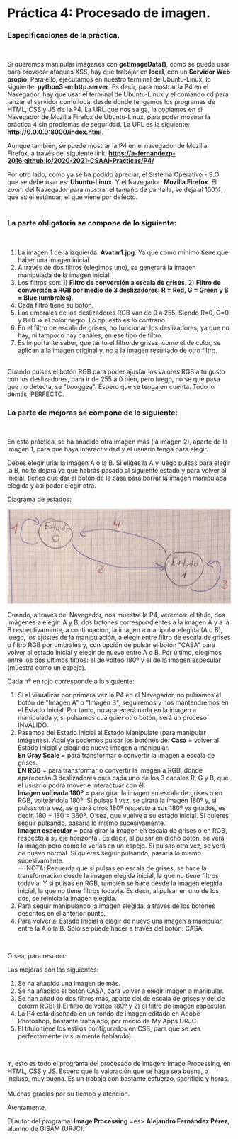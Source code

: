  # Práctica 4: Procesado de imagen.

### **Especificaciones de la práctica.**
<br>

Si queremos manipular imágenes con **getImageData()**, como se puede usar para provocar ataques XSS, hay que trabajar en **local**, con un **Servidor Web propio**. Para ello, ejecutamos en nuestro terminal de Ubuntu-Linux, lo siguiente: **python3 -m http.server**. Es decir, para mostrar la P4 en el Navegador, hay que usar el terminal de Ubuntu-Linux y el comando cd para lanzar el servidor como local desde donde tengamos los programas de HTML, CSS y JS de la P4. La URL que nos salga, la copiamos en el Navegador de Mozilla Firefox de Ubuntu-Linux, para poder mostrar la práctica 4 sin problemas de seguridad. La URL es la siguiente: **http://0.0.0.0:8000/index.html**.

Aunque también, se puede mostrar la P4 en el navegador de Mozilla Firefox, a través del siguiente link:
**https://a-fernandezp-2016.github.io/2020-2021-CSAAI-Practicas/P4/**

Por otro lado, como ya se ha podido apreciar, el Sistema Operativo - S.O que se debe usar es: **Ubuntu-Linux**. Y el Navegador: **Mozilla Firefox**. El zoom del Navegador para mostrar el tamaño de pantalla, se deja al 100%, que es el estándar, el que viene por defecto.
<br>
<br>

### **La parte obligatoria se compone de lo siguiente:**

<br>

1) La imagen 1 de la izquierda: **Avatar1.jpg**. Ya que como mínimo tiene que haber una imagen inicial.
2) A través de dos filtros (elegimos uno), se generará la imagen manipulada de la imagen inicial.
3) Los filtros son: 1) **Filtro de conversión a escala de grises**. 2) **Filtro de conversión a RGB por medio de 3 deslizadores: R = Red, G = Green y B = Blue (umbrales)**.
4) Cada filtro tiene su botón. 
5) Los umbrales de los deslizadores RGB van de 0 a 255. Siendo R=0, G=0 y B=0 => el color negro. Lo opuesto es lo contrario.
6) En el filtro de escala de grises, no funcionan los deslizadores, ya que no hay, ni tampoco hay canales, en ese tipo de filtro.
7) Es importante saber, que tanto el filtro de grises, como el de color, se aplican a la imagen original y, no a la imagen resultado de otro filtro.

<br>
Cuando pulses el botón RGB para poder ajustar los valores RGB a tu gusto con los deslizadores, para ir de 255 a 0 bien, pero luego, no se que pasa que no detecta, se "booggea". Espero que se tenga en cuenta. Todo lo demás, PERFECTO.
<br>

### **La parte de mejoras se compone de lo siguiente:**

<br>

En esta práctica, se ha añadido otra imagen más (la imagen 2), aparte de la imagen 1, para que haya interactividad y el usuario tenga para elegir.

Debes elegir una: la imagen A o la B. Si eliges la A y luego pulsas para elegir la B, no te dejará ya que habrás pasado al siguiente estado y para volver al inicial, tienes que dar al botón de la casa para borrar la imagen manipulada elegida y así poder elegir otra.

Diagrama de estados:

![](States_Diagram.jpg)

Cuando, a través del Navegador, nos muestre la P4, veremos: el título, dos imágenes a elegir: A y B, dos botones correspondientes a la imagen A y a la B respectivamente, a continuación, la imagen a manipular elegida (A o B), luego, los ajustes de la manipulación, a elegir entre filtro de escala de grises o filtro RGB por umbrales y, con opción de pulsar el botón "CASA" para volver al estado inicial y elegir de nuevo entre A o B. Por último, elegimos entre los dos últimos filtros: el de volteo 180º y el de la imagen especular (muestra como un espejo).

Cada nº en rojo corresponde a lo siguiente:

1. Si al visualizar por primera vez la P4 en el Navegador, no pulsamos el botón de "Imagen A" o "Imagen B", seguiremos y nos mantendremos en el Estado Inicial. Por tanto, no aparecerá nada en la imagen a manipulada y, si pulsamos cualquier otro botón, será un proceso INVÁLIDO.
2. Pasamos del Estado Inicial al Estado Manipulate (para manipular imágenes). Aquí ya podemos pulsar los botónes de: 
    **Casa** = volver al Estado Inicial y elegir de nuevo imagen a manipular.<br>
    **En Gray Scale** = para transformar o convertir la imagen a escala de grises.<br>
    **EN RGB** = para transformar o convertir la imagen a RGB, donde aparecerán 3 deslizadores para cada uno de los 3 canales R, G y B, que el usuario podrá mover e interactuar con él.<br>
    **Imagen volteada 180º** = para girar la imagen en escala de grises o en RGB, volteándola 180º. Si pulsas 1 vez, se girará la imagen 180º y, si pulsas otra vez, se girará otros 180º respecto a sus 180º ya girados, es decir, 180 + 180 = 360º. O sea, que vuelve a su estado inicial. Si quieres seguir pulsando, pasaría lo mismo sucesivamente.<br>
    **Imagen especular** = para girar la imagen en escala de grises o en RGB, respecto a su eje horizontal. Es decir, al pulsar en dicho botón, se verá la imagen pero como lo verías en un espejo. Si pulsas otra vez, se verá de nuevo normal. Si quieres seguir pulsando, pasaría lo mismo sucesivamente.<br>
    ---NOTA: Recuerda que si pulsas en escala de grises, se hace la transformación desde la imagen elegida inicial, la que no tiene filtros todavía. Y si pulsas en RGB, también se hace desde la imagen elegida inicial, la que no tiene filtros todavía. Es decir, al pulsar en uno de los dos, se reinicia la imagen elegida.
3. Para seguir manipulando la imagen elegida, a través de los botones descritos en el anterior punto.
4. Para volver al Estado Inicial a elegir de nuevo una imagen a manipular, entre la A o la B. Sólo se puede hacer a través del botón: CASA.

<br>

O sea, para resumir:

Las mejoras son las siguientes:

1. Se ha añadido una imagen de más.
2. Se ha añadido el botón CASA, para volver a elegir imagen a manipular.
3. Se han añadido dos filtros más, aparte del de escala de grises y del de colorm RGB: 1) El filtro de volteo 180º y 2) el filtro de imagen especular.
4. La P4 está diseñada en un fondo de imagen editado en Adobe Photoshop, bastante trabajado, por medio de My Apps URJC.
5. El título tiene los estilos configurados en CSS, para que se vea perfectamente (visualmente hablando).

<br>

Y, esto es todo el programa del procesado de imagen: Image Processing, en HTML, CSS y JS. Espero que la valoración que se haga sea buena, o incluso, muy buena. Es un trabajo con bastante esfuerzo, sacrificio y horas.
<br>
<br>
Muchas gracias por su tiempo y atención.

Atentamente.

El autor del programa: **Image Processing** =es> **Alejandro Fernández Pérez**, alumno de GISAM (URJC).